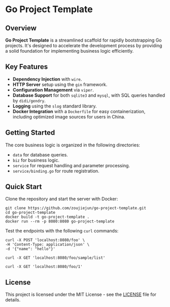 # Go Project Template

## Overview

**Go Project Template** is a streamlined scaffold for rapidly bootstrapping Go projects. It's designed to accelerate the development process by providing a solid foundation for implementing business logic efficiently.

## Key Features

- **Dependency Injection** with `wire`.
- **HTTP Server** setup using the `gin` framework.
- **Configuration Management** via `viper`.
- **Database Support** for both `sqlite3` and `mysql`, with SQL queries handled by `didi/gendry`.
- **Logging** using the `slog` standard library.
- **Docker Integration** with a `Dockerfile` for easy containerization, including optimized image sources for users in China.

## Getting Started

The core business logic is organized in the following directories:

- `data` for database queries.
- `biz` for business logic.
- `service` for request handling and parameter processing.
- `service/binding.go` for route registration.

## Quick Start

Clone the repository and start the server with Docker:

```shell
git clone https://github.com/zoujiejun/go-project-template.git
cd go-project-template
docker build -t go-project-template .
docker run --rm -p 8080:8080 go-project-template
```

Test the endpoints with the following `curl` commands:

```shell
curl -X POST 'localhost:8080/foo' \
-H 'Content-Type: application/json' \
-d '{"name": "hello"}'
```

```shell
curl -X GET 'localhost:8080/foo/sample/list'
```

```shell
curl -X GET 'localhost:8080/foo/1'
```
## License

This project is licensed under the MIT License - see the [LICENSE](LICENSE) file for details.
